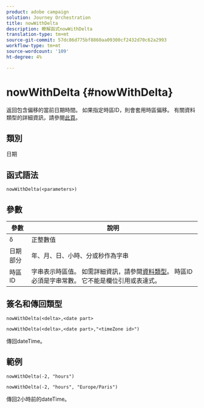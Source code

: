 ```yaml
---
product: adobe campaign
solution: Journey Orchestration
title: nowWithDelta
description: 瞭解函式nowWithDelta
translation-type: tm+mt
source-git-commit: 57dc86d775bf8860aa09300cf2432d70c62a2993
workflow-type: tm+mt
source-wordcount: '109'
ht-degree: 4%

---
```



# nowWithDelta {#nowWithDelta}

返回包含偏移的當前日期時間。 如果指定時區ID，則會套用時區偏移。 有關資料類型的詳細資訊，請參閱[此頁](../expression/data-types.md)。

## 類別

日期

## 函式語法

`nowWithDelta(<parameters>)`

## 參數

| 參數 | 說明 |
|--- |--- |
| δ | 正整數值 |
| 日期部分 | 年、月、日、小時、分或秒作為字串 |
| 時區ID | 字串表示時區值。 如需詳細資訊，請參閱[資料類型](../expression/data-types.md)。 時區ID必須是字串常數。 它不能是欄位引用或表達式。 |

## 簽名和傳回類型

`nowWithDelta(<delta>,<date part>`

`nowWithDelta(<delta>,<date part>,"<timeZone id>")`

傳回dateTime。

## 範例

`nowWithDelta(-2, "hours")`

`nowWithDelta(-2, "hours", "Europe/Paris")`

傳回2小時前的dateTime。
